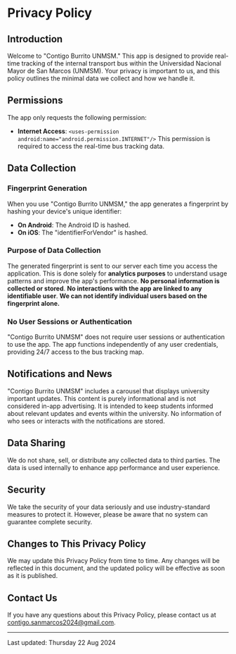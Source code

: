 # Privacy Policy

## Introduction

Welcome to "Contigo Burrito UNMSM." This app is designed to provide real-time tracking of the internal transport bus within the Universidad Nacional Mayor de San Marcos (UNMSM). Your privacy is important to us, and this policy outlines the minimal data we collect and how we handle it.

## Permissions

The app only requests the following permission:

- **Internet Access**:
  `<uses-permission android:name="android.permission.INTERNET"/>`
  This permission is required to access the real-time bus tracking data.

## Data Collection

### Fingerprint Generation

When you use "Contigo Burrito UNMSM," the app generates a fingerprint by hashing your device's unique identifier:

- **On Android**: The Android ID is hashed.
- **On iOS**: The "identifierForVendor" is hashed.

### Purpose of Data Collection

The generated fingerprint is sent to our server each time you access the application. This is done solely for **analytics purposes** to understand usage patterns and improve the app's performance. **No personal information is collected or stored**. **No interactions with the app are linked to any identifiable user**.
**We can not identify individual users based on the fingerprint alone.**

### No User Sessions or Authentication

"Contigo Burrito UNMSM" does not require user sessions or authentication to use the app. The app functions independently of any user credentials, providing 24/7 access to the bus tracking map.

## Notifications and News

"Contigo Burrito UNMSM" includes a carousel that displays university important updates. This content is purely informational and is not considered in-app advertising. It is intended to keep students informed about relevant updates and events within the university. No information of who sees or interacts with the notifications are stored.

## Data Sharing

We do not share, sell, or distribute any collected data to third parties. The data is used internally to enhance app performance and user experience.

## Security

We take the security of your data seriously and use industry-standard measures to protect it. However, please be aware that no system can guarantee complete security.

## Changes to This Privacy Policy

We may update this Privacy Policy from time to time. Any changes will be reflected in this document, and the updated policy will be effective as soon as it is published.

## Contact Us

If you have any questions about this Privacy Policy, please contact us at [contigo.sanmarcos2024@gmail.com](mailto:contigo.sanmarcos2024@gmail.com).

---

Last updated: Thursday 22 Aug 2024
